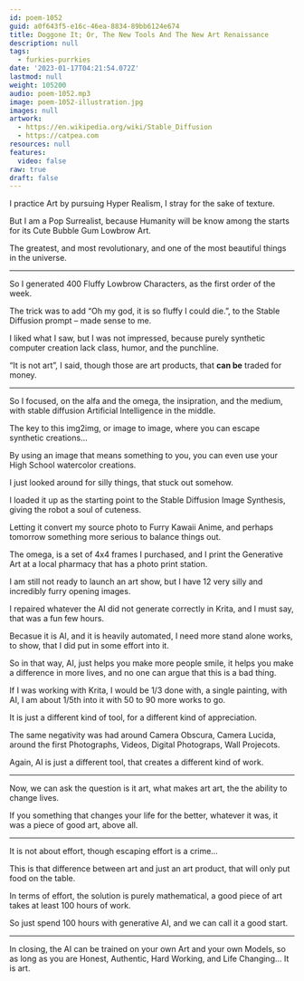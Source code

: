 ```yaml
---
id: poem-1052
guid: a0f643f5-e16c-46ea-8834-89bb6124e674
title: Doggone It; Or, The New Tools And The New Art Renaissance
description: null
tags:
  - furkies-purrkies
date: '2023-01-17T04:21:54.072Z'
lastmod: null
weight: 105200
audio: poem-1052.mp3
image: poem-1052-illustration.jpg
images: null
artwork:
  - https://en.wikipedia.org/wiki/Stable_Diffusion
  - https://catpea.com
resources: null
features:
  video: false
raw: true
draft: false
---
```


I practice Art by pursuing Hyper Realism,
I stray for the sake of texture.

But I am a Pop Surrealist,
because Humanity will be know among the starts for its Cute Bubble Gum Lowbrow Art.

The greatest, and most revolutionary,
and one of the most beautiful things in the universe.

---

So I generated 400 Fluffy Lowbrow Characters,
as the first order of the week.

The trick was to add “Oh my god, it is so fluffy I could die.”,
to the Stable Diffusion prompt – made sense to me.


I liked what I saw, but I was not impressed,
because purely synthetic computer creation lack class, humor, and the punchline.

“It is not art”, I said,
though those are art products, that __can be__ traded for money.

---

So I focused, on the alfa and the omega,
the insipration, and the medium, with stable diffusion Artificial Intelligence in the middle.

The key to this img2img,
or image to image, where you can escape synthetic creations…

By using an image that means something to you,
you can even use your High School watercolor creations.

I just looked around for silly things,
that stuck out somehow.

I loaded it up as the starting point to the Stable Diffusion Image Synthesis,
giving the robot a soul of cuteness.

Letting it convert my source photo to Furry Kawaii Anime,
and perhaps tomorrow something more serious to balance things out.

The omega, is a set of 4x4 frames I purchased,
and I print the Generative Art at a local pharmacy that has a photo print station.

I am still not ready to launch an art show,
but I have 12 very silly and incredibly furry opening images.

I repaired whatever the AI did not generate correctly in Krita,
and I must say, that was a fun few hours.

Becasue it is AI, and it is heavily automated,
I need more stand alone works, to show, that I did put in some effort into it.

So in that way, AI, just helps you make more people smile,
it helps you make a difference in more lives, and no one can argue that this is a bad thing.

If I was working with Krita, I would be 1/3 done with,
a single painting, with AI, I am about 1/5th into it with 50 to 90 more works to go.

It is just a different kind of tool,
for a different kind of appreciation.

The same negativity was had around Camera Obscura, Camera Lucida,
around the first Photographs, Videos, Digital Photograps, Wall Projecots.

Again, AI is just a different tool,
that creates a different kind of work.

---

Now, we can ask the question is it art,
what makes art art, the the ability to change lives.

If you something that changes your life for the better,
whatever it was, it was a piece of good art, above all.

---

It is not about effort,
though escaping effort is a crime…

This is that difference between art and just an art product,
that will only put food on the table.

In terms of effort, the solution is purely mathematical,
a good piece of art takes at least 100 hours of work.

So just spend 100 hours with generative AI,
and we can call it a good start.

---

In closing, the AI can be trained on your own Art and your own Models,
so as long as you are Honest, Authentic, Hard Working, and Life Changing… It is art.
